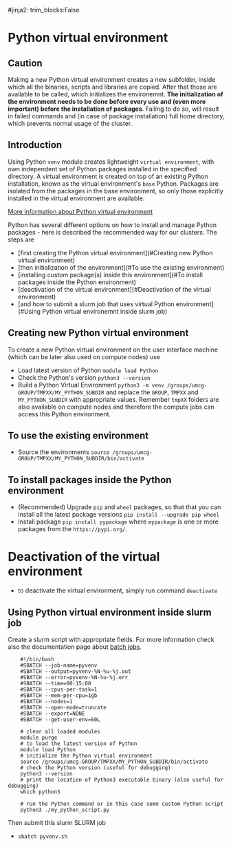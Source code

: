 #jinja2: trim_blocks:False
# Python virtual environment

## Caution

Making a new Python virtual environment creates a new subfolder, inside which all the binaries, scripts and libraries are copied. After that those are available to be called, which initializes the environemnt. **The initialization of the environment needs to be done before every use and (even more important) before the installation of packages**. Failing to do so, will result in failed commands and (in case of package installation) full home directory, which prevents normal usage of the cluster.

## Introduction

Using Python `venv` module creates lightweight `virtual environment`, with own independent set of Python packages installed in the specified directory. A virtual environment is created on top of an existing Python installation, known as the virtual environment's `base` Python. Packages are isolated from the packages in the base environment, so only those explicitly installed in the virtual environment are available.

[More information about Python virtual environment](https://docs.python.org/3/library/venv.html)

Python has several different options on how to install and manage Python packages - here is described the recommended way 
for our clusters.
The steps are

- [first creating the Python virtual environment](#Creating new Python virtual environment)
- [then initialization of the environment](#To use the existing environment)
- [installing custom package(s) inside this environment](#To install packages inside the Python environment)
- [deactivation of the virtual environment](#Deactivation of the virtual environment)
- [and how to submit a slurm job that uses virtual Python environment](#Using Python virtual environemnt inside slurm job)


## Creating new Python virtual environment

To create a new Python virtual environment on the user interface machine (which can be later also used on compute nodes) use

- Load latest version of Python
  `module load Python`
- Check the Python's version
  `python3 --version`
- Build a Python Virtual Environment
  `python3 -m venv /groups/umcg-GROUP/TMPXX/MY_PYTHON_SUBDIR`
  and replace the `GROUP`, `TMPXX` and `MY_PYTHON_SUBDIR` with appropriate values. Remember `tmpXX` folders are also 
available on compute nodes and therefore the compute jobs can access this Python environment.


## To use the existing environment

- Source the environments 
  `source /groups/umcg-GROUP/TMPXX/MY_PYTHON_SUBDIR/bin/activate`


## To install packages inside the Python environment

- (Recommended) Upgrade `pip` and `wheel` packages, so that that you can install all the latest package versions
  `pip install --upgrade pip wheel`
- Install package
  `pip install pypackage`
  where `mypackage` is one or more packages from the `https://pypi.org/`.


# Deactivation of the virtual environment

- to deactivate the virtual environment, simply run command `deactivate`


## Using Python virtual environment inside slurm job

Create a slurm script with appropriate fields. For more information check also the documentation page about [batch jobs](analysis/#1-batch-jobs).

```
    #!/bin/bash
    #SBATCH --job-name=pyvenv
    #SBATCH --output=pyvenv-%N-%u-%j.out
    #SBATCH --error=pyvenv-%N-%u-%j.err
    #SBATCH --time=00:15:00
    #SBATCH --cpus-per-task=1
    #SBATCH --mem-per-cpu=1gb
    #SBATCH --nodes=1
    #SBATCH --open-mode=truncate
    #SBATCH --export=NONE
    #SBATCH --get-user-env=60L
    
    # clear all loaded modules
    module purge
    # to load the latest version of Python
    module load Python
    # initialize the Python virtual environment
    source /groups/umcg-GROUP/TMPXX/MY_PYTHON_SUBDIR/bin/activate
    # check the Python version (useful for debugging)
    python3 --version
    # print the location of Python3 executable binary (also useful for debugging)
    which python3
    
    # run the Python command or in this case some custom Python script
    python3 ./my_python_script.py
```

Then submit this slurm SLURM job

- `sbatch pyvenv.sh`
